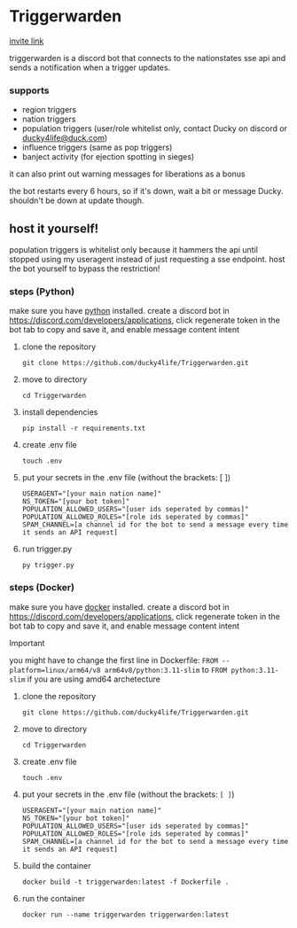 # Triggerwarden

[invite link](https://discord.com/oauth2/authorize?client_id=1347130542717403156)

triggerwarden is a discord bot that connects to the nationstates sse api and sends a notification when a trigger updates.

### supports
- region triggers
- nation triggers
- population triggers (user/role whitelist only, contact Ducky on discord or ducky4life@duck.com)
- influence triggers (same as pop triggers)
- banject activity (for ejection spotting in sieges)

it can also print out warning messages for liberations as a bonus

the bot restarts every 6 hours, so if it's down, wait a bit or message Ducky. shouldn't be down at update though.

## host it yourself!

population triggers is whitelist only because it hammers the api until stopped using my useragent instead of just requesting a sse endpoint. host the bot yourself to bypass the restriction!

### steps (Python)

make sure you have [python](https://www.python.org/downloads/) installed. create a discord bot in https://discord.com/developers/applications, click regenerate token in the bot tab to copy and save it, and enable message content intent

1. clone the repository
   ```
   git clone https://github.com/ducky4life/Triggerwarden.git
   ```
2. move to directory
   ```
   cd Triggerwarden
   ```
3. install dependencies
   ```
   pip install -r requirements.txt
   ```
4. create .env file
   ```
   touch .env
   ```
5. put your secrets in the .env file (without the brackets: [ ])
   ```
   USERAGENT="[your main nation name]"
   NS_TOKEN="[your bot token]"
   POPULATION_ALLOWED_USERS="[user ids seperated by commas]"
   POPULATION_ALLOWED_ROLES="[role ids seperated by commas]"
   SPAM_CHANNEL=[a channel id for the bot to send a message every time it sends an API request]
   ```
6. run trigger.py
   ```
   py trigger.py
   ```

### steps (Docker)

make sure you have [docker](https://www.docker.com) installed. create a discord bot in https://discord.com/developers/applications, click regenerate token in the bot tab to copy and save it, and enable message content intent

> [!IMPORTANT]
> you might have to change the first line in Dockerfile: `FROM --platform=linux/arm64/v8 arm64v8/python:3.11-slim` to `FROM python:3.11-slim` if you are using amd64 archetecture

1. clone the repository
   ```
   git clone https://github.com/ducky4life/Triggerwarden.git
   ```
2. move to directory
   ```
   cd Triggerwarden
   ```
3. create .env file
   ```
   touch .env
   ```
4. put your secrets in the .env file (without the brackets: `[ ]`)
   ```
   USERAGENT="[your main nation name]"
   NS_TOKEN="[your bot token]"
   POPULATION_ALLOWED_USERS="[user ids seperated by commas]"
   POPULATION_ALLOWED_ROLES="[role ids seperated by commas]"
   SPAM_CHANNEL=[a channel id for the bot to send a message every time it sends an API request]
   ```
5. build the container
   ```
   docker build -t triggerwarden:latest -f Dockerfile .
   ```
6. run the container
   ```
   docker run --name triggerwarden triggerwarden:latest
   ```
